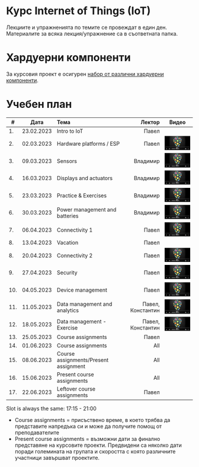 # Курс Internet of Things (IoT)

Лекциите и упражненията по темите се провеждат в един ден. Материалите за всяка лекция/упражнение са в съответната папка.


# Хардуерни компоненти
За курсовия проект е осигурен [набор от различни хардуерни компоненти](https://bit.ly/2HvPD2o).

# Учебен план


| # | Дата          | Тема                                  | Лектор            | Видео |
| - | ------------- |:------------------------------------- | -----------------:|:-----:|
| 1. | 23.02.2023    | Intro to IoT                          | Павел             |       |
| 2. | 02.03.2023    | Hardware platforms / ESP              | Павел             | [![Video](images/iot-on-youtube.png)](https://youtu.be/JuP9YB0plFs) |
| 3. | 09.03.2023    | Sensors                               | Владимир          | [![Video](images/iot-on-youtube.png)](https://youtu.be/7YJqtn6doas) |
| 4. | 16.03.2023    | Displays and actuators                | Владимир          | [![Video](images/iot-on-youtube.png)](https://youtu.be/6l79UTjuuwg) |
| 5. | 23.03.2023    | Practice & Exercises                  | Владимир          | [![Video](images/iot-on-youtube.png)](https://youtu.be/6ZNgmo3pdXg) |
| 6. | 30.03.2023    | Power management and batteries        | Владимир          | [![Video](images/iot-on-youtube.png)](https://youtu.be/cq97WpIIubA) |
| 7. | 06.04.2023    | Connectivity 1                        | Павел             | [![Video](images/iot-on-youtube.png)](https://youtu.be/osHbqO7c6O8) |
| 8. | 13.04.2023    | Vacation                              | Павел             |  |
| 8. | 20.04.2023    | Connectivity 2                        | Павел             | [![Video](images/iot-on-youtube.png)](https://youtu.be/CGN9f2PfI8I) |
| 9. | 27.04.2023    | Security                              | Павел             | [![Video](images/iot-on-youtube.png)](https://youtu.be/bqQLUAwN6sw) |
| 10. | 04.05.2023    | Device management                    | Павел             | [![Video](images/iot-on-youtube.png)](https://youtu.be/WwzskAgpshQ) |
| 11. | 11.05.2023    | Data management and analytics        | Павел, Константин | [![Video](images/iot-on-youtube.png)](https://youtu.be/vVaOwJxaxiE) |
| 12. | 18.05.2023    | Data management - Exercise           | Павел, Константин | [![Video](images/iot-on-youtube.png)](https://youtu.be/dwEGtwb0S4E) |
| 13. | 25.05.2023    | Course assignments                   | Павел             |       |
| 14. | 01.06.2023    | Course assignments                   | All               |       |
| 15. | 08.06.2023    | Course assignments/Present assignment| All               |       |
| 16. | 15.06.2023    | Present course assignments           | All               |       |
| 17. | 22.06.2023    | Leftover course assignments          | Павел             |       |

Slot is always the same: 17:15 - 21:00

* Course assignments = присъствено време, в което трябва да представите напредъка си и може да получите помощ от преподавателите
* Present course assignments = възможни дати за финално представяне на курсовите проекти. Предвидени са няколко дати поради големината на групата и скоростта с която различните участници завършват проектите.
